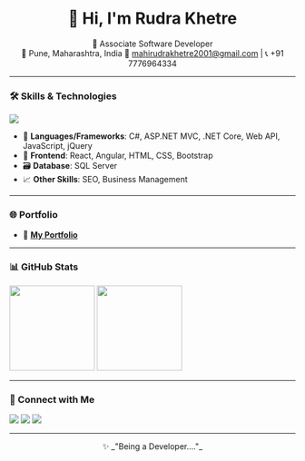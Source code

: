 <h1 align="center">👋 Hi, I'm Rudra Khetre</h1>

<p align="center"
  <img src="https://media.naukri.com/media/jphotov1/l244%253ALukcMTq72QcQE7i5UQgEbpsxwHgmbs88g1t73KTDWz9Radd4f6%252FjA4whEvkL?v=20250107160536" width="150" alt="Profile Picture" style="border-radius: 50%;" />
</p>

<p align="center">
  🚀 Associate Software Developer
  <br/>
  📍 Pune, Maharashtra, India  
  📧 <a href="mailto:mahirudrakhetre2001@gmail.com">mahirudrakhetre2001@gmail.com</a> | 📞 +91 7776964334
</p>

---

### 🛠️ Skills & Technologies

<p align="left">
  <img src="https://skillicons.dev/icons?i=csharp,dotnet,asp,sqlserver,js,jquery,react,angular,html,css,bootstrap,git,github" />
</p>

- 🔧 **Languages/Frameworks**: C#, ASP.NET MVC, .NET Core, Web API, JavaScript, jQuery  
- 🧰 **Frontend**: React, Angular, HTML, CSS, Bootstrap  
- 🗃️ **Database**: SQL Server  
- 📈 **Other Skills**: SEO, Business Management  

---

### 🌐 Portfolio

- 🔗 [**My Portfolio**](https://rudra-khetre-resume.netlify.app/)

---

### 📊 GitHub Stats

<p align="left">
  <img src="https://github-readme-stats.vercel.app/api?username=RudraKhetre&show_icons=true&theme=github_dark" height="150" />
  <img src="https://github-readme-stats.vercel.app/api/top-langs/?username=RudraKhetre&layout=compact&theme=github_dark" height="150" />
</p>

---

### 🔗 Connect with Me

<p align="left">
  <a href="mailto:mahirudrakhetre2001@gmail.com"><img src="https://img.shields.io/badge/Gmail-D14836?style=for-the-badge&logo=gmail&logoColor=white" /></a>
  <a href="[https://www.linkedin.com/in/rudrakhetre/](https://www.linkedin.com/in/rudra-khetre-89096921b/)"><img src="https://img.shields.io/badge/LinkedIn-blue?style=for-the-badge&logo=linkedin&logoColor=white" /></a>
  <a href="https://rudra-khetre-resume.netlify.app/"><img src="https://img.shields.io/badge/Portfolio-%230077B5?style=for-the-badge&logo=About.me&logoColor=white" /></a>
</p>

---

<p align="center">✨ _"Being a Developer...."_</p>
